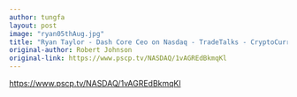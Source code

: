 ```yaml
---
author: tungfa
layout: post
image: "ryan05thAug.jpg"
title: "Ryan Taylor - Dash Core Ceo on Nasdaq - TradeTalks - CryptoCurrency for E- Commerce , Payments and Rewards "
original-author: Robert Johnson
original-link: https://www.pscp.tv/NASDAQ/1vAGREdBkmqKl
---
```




https://www.pscp.tv/NASDAQ/1vAGREdBkmqKl
